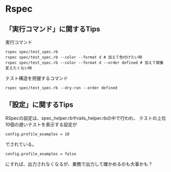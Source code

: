 # Rspec

## 「実行コマンド」に関するTips
実行コマンド
```
rspec spec/test_spec.rb
rspec spec/test_spec.rb --color --format d # 加えて色付けたい時
rspec spec/test_spec.rb --color --format d --order defined # 加えて順番変えたくない時
```

テスト構造を把握するコマンド
```
rspec spec/test_spec.rb --dry-run --order defined
```

## 「設定」に関するTips
RSpecの設定は、spec_helper.rbやrails_helper.rbの中で行われ、
テストの上位10個の遅いテストを表示する設定が
```
config.profile_examples = 10
```
でされている。

```
config.profile_examples = false
```
にすれば、出力されなくなるが、業務で出力して確かめるのも大事かも？
